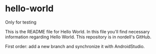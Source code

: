 # hello-world
Only for testing

This is the README file for Hello World.
In this file you'll find necessary information regarding Hello World.
This repository is in nordell's GitHub.

First order: add a new branch and synchronize it with AndroidStudio.

